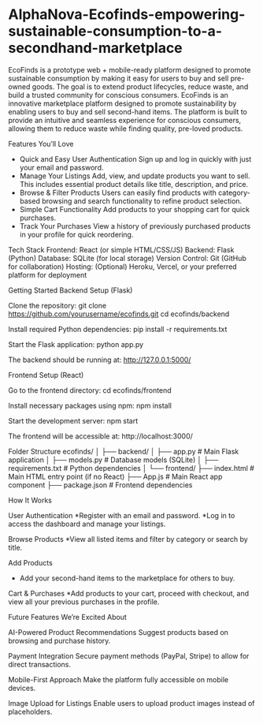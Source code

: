 # AlphaNova-Ecofinds-empowering-sustainable-consumption-to-a-secondhand-marketplace
EcoFinds is a prototype web + mobile-ready platform designed to promote sustainable consumption by making it easy for users to buy and sell pre-owned goods. The goal is to extend product lifecycles, reduce waste, and build a trusted community for conscious consumers.
EcoFinds is an innovative marketplace platform designed to promote sustainability by enabling users to buy and sell second-hand items. The platform is built to provide an intuitive and seamless experience for conscious consumers, allowing them to reduce waste while finding quality, pre-loved products.

Features You’ll Love

* Quick and Easy User Authentication
  Sign up and log in quickly with just your email and password.
* Manage Your Listings
  Add, view, and update products you want to sell. This includes essential product details like title, description, and price.
* Browse & Filter Products
  Users can easily find products with category-based browsing and search functionality to refine product selection.
* Simple Cart Functionality
  Add products to your shopping cart for quick purchases.
* Track Your Purchases
  View a history of previously purchased products in your profile for quick reordering.

Tech Stack
Frontend: React (or simple HTML/CSS/JS)
Backend: Flask (Python)
Database: SQLite (for local storage)
Version Control: Git (GitHub for collaboration)
Hosting: (Optional) Heroku, Vercel, or your preferred platform for deployment

Getting Started
Backend Setup (Flask)

Clone the repository:
git clone https://github.com/yourusername/ecofinds.git
cd ecofinds/backend

Install required Python dependencies:
pip install -r requirements.txt

Start the Flask application:
python app.py

The backend should be running at: http://127.0.0.1:5000/

Frontend Setup (React)

Go to the frontend directory:
cd ecofinds/frontend

Install necessary packages using npm:
npm install

Start the development server:
npm start

The frontend will be accessible at: http://localhost:3000/

Folder Structure
ecofinds/
│
├── backend/
│   ├── app.py          # Main Flask application
│   ├── models.py       # Database models (SQLite)
│   ├── requirements.txt # Python dependencies
│
└── frontend/
    ├── index.html      # Main HTML entry point (if no React)
    ├── App.js          # Main React app component
    ├── package.json    # Frontend dependencies

How It Works

User Authentication
*Register with an email and password.
*Log in to access the dashboard and manage your listings.

Browse Products
*View all listed items and filter by category or search by title.

Add Products
* Add your second-hand items to the marketplace for others to buy.

Cart & Purchases
*Add products to your cart, proceed with checkout, and view all your previous purchases in the profile.

Future Features We’re Excited About

AI-Powered Product Recommendations
Suggest products based on browsing and purchase history.

Payment Integration
Secure payment methods (PayPal, Stripe) to allow for direct transactions.

Mobile-First Approach
Make the platform fully accessible on mobile devices.

Image Upload for Listings
Enable users to upload product images instead of placeholders.
